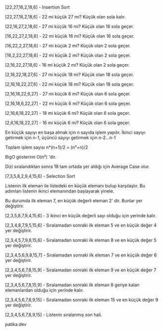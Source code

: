 [22,27,16,2,18,6] - Insertion Sort

[22,27,16,2,18,6] - 22 mi küçük 27 mi? Küçük olan sola kalır.


[22,16,27,2,18,6] - 27 mi küçük 16 mi? Küçük olan 16 sola geçer.


[16,22,27,2,18,6] - 22 mi küçük 16 mi? Küçük olan 16 sola geçer.


[16,22,2,27,18,6] - 27 mi küçük 2 mi? Küçük olan 2 sola geçer.


[16,2,22,27,18,6] - 22 mi küçük 2 mi? Küçük olan 2 sola geçer.


[2,16,22,27,18,6] - 16 mi küçük 2 mi? Küçük olan 2 sola geçer.


[2,16,22,18,27,6] - 27 mi küçük 18 mi? Küçük olan 18 sola geçer.


[2,16,18,22,27,6] - 22 mi küçük 18 mi? Küçük olan 18 sola geçer.


[2,16,18,22,6,27] - 27 mi küçük 6 mi? Küçük olan 6 sola geçer.


[2,16,18,6,22,27] - 22 mi küçük 6 mi? Küçük olan 6 sola geçer.


[2,16,6,18,22,27] - 18 mi küçük 6 mi? Küçük olan 6 sola geçer.


[2,6,16,18,22,27] - 16 mi küçük 6 mi? Küçük olan 6 sola geçer.


En küçük sayıyı en başa almak için n sayıda işlem yapılır. İkinci sayıyı getirmek için n-1, üçüncü sayıyı getirmek için n-2...n-1

Toplam işlem sayısı n*(n+1)/2 = (n²+n)/2

BigO gösterimi O(n²) 'dir.

Dizi sıralandıktan sonra 18 tam ortada yer aldığı için Average Case olur.

[7,3,5,8,2,9,4,15,6] - Selection Sort 

Listenin ilk eleman ile listedeki en küçük elemanı bulup karşılaştır. Bu adımları listenin ikinci elemanından başlayarak yinele.

Bu durumda ilk eleman 7, en küçük değerli eleman 2' dir. Bunlar yer değiştirir.

[2,3,5,8,7,9,4,15,6] - 3 ikinci en küçük değerli sayı olduğu için yerinde kalır.

[2,3,4,8,7,9,5,15,6] -  Sıralamadan sonraki ilk eleman 5 ve en küçük değer 4 yer değiştirir.

[2,3,4,5,7,9,8,15,6] -  Sıralamadan sonraki ilk eleman 8 ve en küçük değer 5 yer değiştirir.

[2,3,4,5,6,9,8,15,7] -  Sıralamadan sonraki ilk eleman 7 ve en küçük değer 6 yer değiştirir.

[2,3,4,5,6,7,8,15,9] -  Sıralamadan sonraki ilk eleman 9 ve en küçük değer 7 yer değiştirir.

[2,3,4,5,6,7,8,15,9] -  Sıralamadan sonraki ilk eleman 8 geriye kalan elemanlardan olduğu için yerinde kalır.

[2,3,4,5,6,7,8,9,15] -  Sıralamadan sonraki ilk eleman 15 ve en küçük değer 9 yer değiştirir.

[2,3,4,5,6,7,8,9,15] -  Listenin sıralanmış son hali.

patika.dev